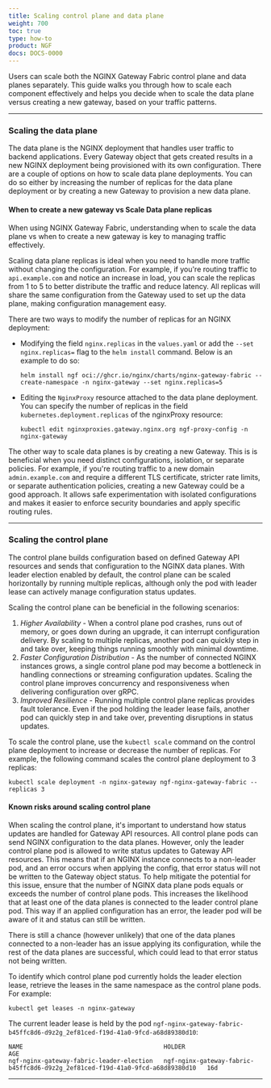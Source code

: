 ```yaml
---
title: Scaling control plane and data plane
weight: 700
toc: true
type: how-to
product: NGF
docs: DOCS-0000
---
```


Users can scale both the NGINX Gateway Fabric control plane and data planes separately. This guide walks you through how to scale each component effectively and helps you decide when to scale the data plane versus creating a new gateway, based on your traffic patterns.

---

### Scaling the data plane

The data plane is the NGINX deployment that handles user traffic to backend applications.
Every Gateway object that gets created results in a new NGINX deployment being provisioned with its own configuration. There are a couple of options on how to scale data plane deployments. You can do so either by increasing the number of replicas for the data plane deployment or by creating a new Gateway to provision a new data plane. 

#### When to create a new gateway vs Scale Data plane replicas

When using NGINX Gateway Fabric, understanding when to scale the data plane vs when to create a new gateway is key to managing traffic effectively.

Scaling data plane replicas is ideal when you need to handle more traffic without changing the configuration. For example, if you're routing traffic to `api.example.com` and notice an increase in load, you can scale the replicas from 1 to 5 to better distribute the traffic and reduce latency. All replicas will share the same configuration from the Gateway used to set up the data plane, making configuration management easy.

There are two ways to modify the number of replicas for an NGINX deployment:

- Modifying the field `nginx.replicas` in the `values.yaml` or add the `--set nginx.replicas=` flag to the `helm install` command. Below is an example to do so:

  ```text
  helm install ngf oci://ghcr.io/nginx/charts/nginx-gateway-fabric --create-namespace -n nginx-gateway --set nginx.replicas=5
  ```

- Editing the `NginxProxy` resource attached to the data plane deployment. You can specify the number of replicas in the field `kubernetes.deployment.replicas` of the nginxProxy resource:

  ```text
  kubectl edit nginxproxies.gateway.nginx.org ngf-proxy-config -n nginx-gateway
  ```

The other way to scale data planes is by creating a new Gateway. This is is beneficial when you need distinct configurations, isolation, or separate policies. For example, if you're routing traffic to a new domain `admin.example.com` and require a different TLS certificate, stricter rate limits, or separate authentication policies, creating a new Gateway could be a good approach. It allows safe experimentation with isolated configurations and makes it easier to enforce security boundaries and apply specific routing rules.

---

### Scaling the control plane

The control plane builds configuration based on defined Gateway API resources and sends that configuration to the NGINX data planes. With leader election enabled by default, the control plane can be scaled horizontally by running multiple replicas, although only the pod with leader lease can actively manage configuration status updates. 

Scaling the control plane can be beneficial in the following scenarios:

  1. *Higher Availability* - When a control plane pod crashes, runs out of memory, or goes down during an upgrade, it can interrupt configuration delivery. By scaling to multiple replicas, another pod can quickly step in and take over, keeping things running smoothly with minimal downtime.
  2. *Faster Configuration Distribution* - As the number of connected NGINX instances grows, a single control plane pod may become a bottleneck in handling connections or streaming configuration updates. Scaling the control plane improves concurrency and responsiveness when delivering configuration over gRPC.
  3. *Improved Resilience* - Running multiple control plane replicas provides fault tolerance. Even if the pod holding the leader lease fails, another pod can quickly step in and take over, preventing disruptions in status updates.

To scale the control plane, use the `kubectl scale` command on the control plane deployment to increase or decrease the number of replicas. For example, the following command scales the control plane deployment to 3 replicas:

  ```text
  kubectl scale deployment -n nginx-gateway ngf-nginx-gateway-fabric --replicas 3
  ```

#### Known risks around scaling control plane

When scaling the control plane, it's important to understand how status updates are handled for Gateway API resources.
All control plane pods can send NGINX configuration to the data planes. However, only the leader control plane pod is allowed to write status updates to Gateway API resources. This means that if an NGINX instance connects to a non-leader pod, and an error occurs when applying the config, that error status will not be written to the Gateway object status. To help mitigate the potential for this issue, ensure that the number of NGINX data plane pods equals or exceeds the number of control plane pods. This increases the likelihood that at least one of the data planes is connected to the leader control plane pod. This way if an applied configuration has an error, the leader pod will be aware of it and status can still be written.

There is still a chance (however unlikely) that one of the data planes connected to a non-leader has an issue applying its configuration, while the rest of the data planes are successful, which could lead to that error status not being written.

To identify which control plane pod currently holds the leader election lease, retrieve the leases in the same namespace as the control plane pods. For example:

  ```text
  kubectl get leases -n nginx-gateway
  ```

The current leader lease is held by the pod `ngf-nginx-gateway-fabric-b45ffc8d6-d9z2g_2ef81ced-f19d-41a0-9fcd-a68d89380d10`:

  ```text
  NAME                                       HOLDER                                                                          AGE
  ngf-nginx-gateway-fabric-leader-election   ngf-nginx-gateway-fabric-b45ffc8d6-d9z2g_2ef81ced-f19d-41a0-9fcd-a68d89380d10   16d
  ```

---
